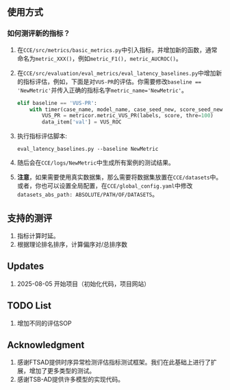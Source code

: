 
## 使用方式
### 如何测评新的指标？
1. 在`CCE/src/metrics/basic_metrics.py`中引入指标，并增加新的函数，通常命名为`metric_XXX()`，例如`metric_F1(), metric_AUCROC()`。
2. 在`CCE/src/evaluation/eval_metrics/eval_latency_baselines.py`中增加新的指标评估，例如，下面是对`VUS-PR`的评估。你需要修改`baseline == 'NewMetric'`并传入正确的指标名字`metric_name='NewMetric'`。
    ```py
    elif baseline == 'VUS-PR':
        with timer(case_name, model_name, case_seed_new, score_seed_new, model, metric_name='VUS-PR') as data_item:
            VUS_PR = metricor.metric_VUS_PR(labels, score, thre=100)
            data_item['val'] = VUS_ROC
    ```
3. 执行指标评估脚本:

    `eval_latency_baselines.py --baseline NewMetric`
4. 随后会在`CCE/logs/NewMetric`中生成所有案例的测试结果。
5. **注意**，如果需要使用真实数据集，那么需要将数据集放置在`CCE/datasets`中。或者，你也可以设置全局配置，在`CCE/global_config.yaml`中修改`datasets_abs_path: ABSOLUTE/PATH/OF/DATASETS`。

## 支持的测评
1. 指标计算时延。
2. 根据理论排名排序，计算偏序对/总排序数

## Updates
1. 2025-08-05 开始项目（初始化代码，项目网站）

## TODO List
1. 增加不同的评估SOP

## Acknowledgment
1. 感谢FTSAD提供时序异常检测评估指标测试框架。我们在此基础上进行了扩展，增加了更多类型的测试。
2. 感谢TSB-AD提供许多模型的实现代码。